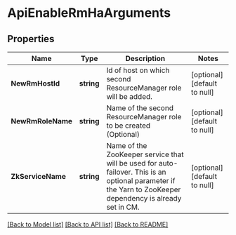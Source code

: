 # ApiEnableRmHaArguments

## Properties
Name | Type | Description | Notes
------------ | ------------- | ------------- | -------------
**NewRmHostId** | **string** | Id of host on which second ResourceManager role will be added. | [optional] [default to null]
**NewRmRoleName** | **string** | Name of the second ResourceManager role to be created (Optional) | [optional] [default to null]
**ZkServiceName** | **string** | Name of the ZooKeeper service that will be used for auto-failover. This is an optional parameter if the Yarn to ZooKeeper dependency is already set in CM. | [optional] [default to null]

[[Back to Model list]](../README.md#documentation-for-models) [[Back to API list]](../README.md#documentation-for-api-endpoints) [[Back to README]](../README.md)



